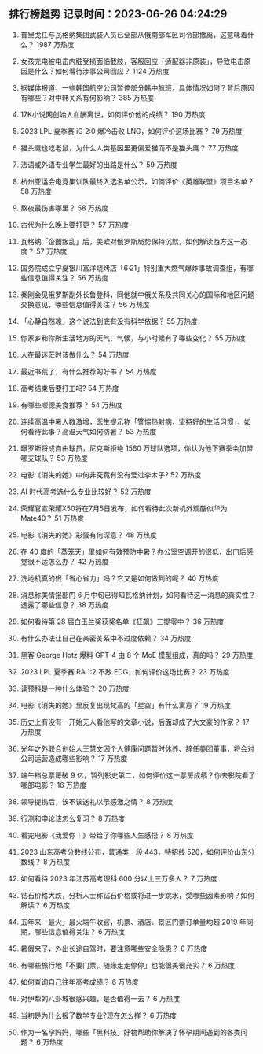 
## 排行榜趋势 记录时间：2023-06-26 04:24:29
  
  1. 普里戈任与瓦格纳集团武装人员已全部从俄南部军区司令部撤离，这意味着什么？ 1987 万热度
    
  2. 女孩充电被电击内脏受损面临截肢，客服回应「适配器非原装」，导致电击原因是什么？如何看待涉事公司回应？ 1124 万热度
    
  3. 据媒体报道，一些韩国航空公司暂停部分韩中航班，具体情况如何？背后原因有哪些？对中韩关系有何影响？ 385 万热度
    
  4. 17K小说网创始人血酬离世，如何评价他的成绩？ 190 万热度
    
  5. 2023 LPL 夏季赛 iG 2:0 爆冷击败 LNG，如何评价这场比赛？ 79 万热度
    
  6. 猫头鹰也吃老鼠，为什么人类基因里更偏爱猫而不是猫头鹰？ 77 万热度
    
  7. 法语或外语专业学生最好的出路是什么？ 59 万热度
    
  8. 杭州亚运会电竞集训队最终入选名单公示，如何评价《英雄联盟》项目名单？ 58 万热度
    
  9. 熬夜最伤害哪里？ 58 万热度
    
  10. 古代为什么晚上要打更？ 57 万热度
    
  11. 瓦格纳「企图叛乱」后，美欧对俄罗斯局势保持沉默，如何解读西方这一态度？ 57 万热度
    
  12. 国务院成立宁夏银川富洋烧烤店「6·21」特别重大燃气爆炸事故调查组，有哪些信息值得关注？ 56 万热度
    
  13. 秦刚会见俄罗斯副外长鲁登科，同他就中俄关系及共同关心的国际和地区问题交换意见，哪些信息值得关注？ 56 万热度
    
  14. 「心静自然凉」这个说法到底有没有科学依据？ 55 万热度
    
  15. 你家乡和你所生活地方的天气、气候，与小时候有了哪些变化？ 55 万热度
    
  16. 人在最迷茫时该做什么？ 54 万热度
    
  17. 最近书荒了，有什么推荐的好书？ 54 万热度
    
  18. 高考结束后要打工吗? 54 万热度
    
  19. 有哪些顺德美食推荐？ 54 万热度
    
  20. 连续高温中暑人数激增，医生提示称「警惕热射病，坚持好的生活习惯」，如何看待此事？高温天气如何防暑？ 53 万热度
    
  21. 曝罗斯将成自由球员，尼克斯拒绝 1560 万球队选项，你认为他下赛季会加盟哪支球队？ 53 万热度
    
  22. 电影《消失的她》中何非究竟有没有爱过李木子? 52 万热度
    
  23. AI 时代高考选什么专业比较好？ 52 万热度
    
  24. 荣耀官宣荣耀X50将在7月5日发布，如何看待此次新机外观酷似华为Mate40？ 51 万热度
    
  25. 电影《消失的她》彩蛋有何深意？ 48 万热度
    
  26. 在 40 度的「蒸笼天」里如何有效预防中暑？办公室空调开的很低，出门后感觉很不适怎么办？ 42 万热度
    
  27. 洗地机真的很「省心省力」吗？它又是如何做到的呢？ 40 万热度
    
  28. 消息称美情报部门 6 月中旬已得知瓦格纳计划，如何看待这一消息的真实性？透露了哪些信息？ 38 万热度
    
  29. 如何看待第 28 届白玉兰奖获奖名单《狂飙》三提零中？ 36 万热度
    
  30. 有什么办法让自己在亲密关系中不过度依赖？ 34 万热度
    
  31. 黑客 George Hotz 爆料 GPT-4 由 8 个 MoE 模型组成，真的吗？ 29 万热度
    
  32. 2023 LPL 夏季赛 RA 1:2 不敌 EDG，如何评价这场比赛？ 23 万热度
    
  33. 读预科是一种什么体验？ 20 万热度
    
  34. 电影《消失的她》里反复出现梵高的「星空」有什么寓意？ 19 万热度
    
  35. 历史上有没有一开始无人看他写的文章小说，后面却成了大文豪的作家？ 17 万热度
    
  36. 光年之外联合创始人王慧文因个人健康问题暂时休养、辞任美团董事，将会对公司运营造成哪些影响？ 17 万热度
    
  37. 端午档总票房破 9 亿，暂列影史第二，如何评价这一票房成绩？你去影院看了哪部电影？ 16 万热度
    
  38. 领导提携后，该不该送礼以示感激之情？ 8 万热度
    
  39. 行测和申论该怎么复习？ 8 万热度
    
  40. 看完电影《我爱你！》带给了你哪些人生感悟？ 8 万热度
    
  41. 2023 山东高考分数线公布，普通类一段 443，特招线 520，如何评价山东分数线？ 8 万热度
    
  42. 如何看待 2023 年江苏高考理科 600 分以上三万多人？ 7 万热度
    
  43. 钻石价格大跌，分析人士称钻石价格或将进一步跳水，受哪些因素影响？如何解读？ 6 万热度
    
  44. 五年来「最火」最火端午收官，机票、酒店、景区门票订单量均超 2019 年同期，哪些信息值得关注？ 6 万热度
    
  45. 暑假来了，外出长途自驾时，要注意哪些安全隐患？ 6 万热度
    
  46. 有哪些旅行地「不要门票，随缘走走停停」也能很美很充实？ 6 万热度
    
  47. 如何查询自己往年高考成绩？ 6 万热度
    
  48. 对伊犁的八卦城很感兴趣，是否值得一去？ 6 万热度
    
  49. 当初是为什么报了数学专业?现在怎么样？ 6 万热度
    
  50. 作为一名孕妈妈，哪些「黑科技」好物帮助你解决了怀孕期间遇到的各类问题？ 6 万热度
    
